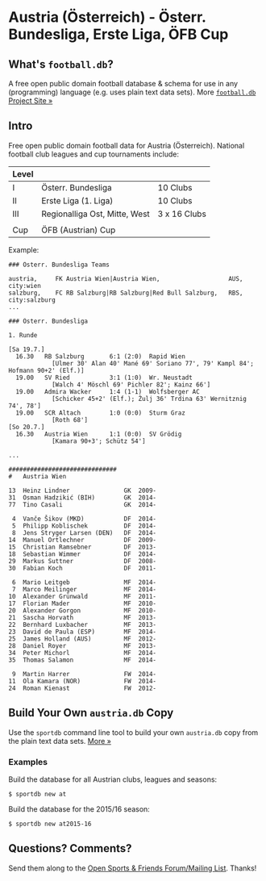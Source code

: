 # Austria (Österreich) - Österr. Bundesliga, Erste Liga, ÖFB Cup


## What's `football.db`?

A free open public domain football database & schema
for use in any (programming) language (e.g. uses plain text data sets).
More [`football.db` Project Site »](http://openfootball.github.io)

## Intro

Free open public domain football data for Austria (Österreich).
National football club leagues and cup tournaments include:

| Level |                                  |               |
| ----- | -------------------------------- | ------------- |
| I     |  Österr. Bundesliga              |  10 Clubs     |
| II    |  Erste Liga (1. Liga)            |  10 Clubs     |
| III   |  Regionalliga Ost, Mitte, West   |  3 x 16 Clubs |
|       |
| Cup   |  ÖFB (Austrian) Cup |


Example:

~~~
### Österr. Bundesliga Teams

austria,     FK Austria Wien|Austria Wien,                   AUS,  city:wien
salzburg,    FC RB Salzburg|RB Salzburg|Red Bull Salzburg,   RBS,  city:salzburg
...
~~~

~~~
### Österr. Bundesliga

1. Runde

[Sa 19.7.]
  16.30   RB Salzburg       6:1 (2:0)  Rapid Wien
            [Ulmer 30' Alan 40' Mané 69' Soriano 77', 79' Kampl 84'; Hofmann 90+2' (Elf.)]
  19.00   SV Ried           3:1 (1:0)  Wr. Neustadt
            [Walch 4' Möschl 69' Pichler 82'; Kainz 66']
  19.00   Admira Wacker     1:4 (1-1)  Wolfsberger AC
            [Schicker 45+2' (Elf.); Žulj 36' Trdina 63' Wernitznig 74', 78']
  19.00   SCR Altach        1:0 (0:0)  Sturm Graz
            [Roth 68']
[So 20.7.]
  16.30   Austria Wien      1:1 (0:0)  SV Grödig
            [Kamara 90+3'; Schütz 54']

...
~~~

~~~
##############################
#   Austria Wien

13  Heinz Lindner               GK  2009-
31  Osman Hadzikić (BIH)        GK  2014-
77  Tino Casali                 GK  2014-

 4  Vanče Šikov (MKD)           DF  2014-
 5  Philipp Koblischek          DF  2014-
 8  Jens Stryger Larsen (DEN)   DF  2014-
14  Manuel Ortlechner           DF  2009-
15  Christian Ramsebner         DF  2013-
18  Sebastian Wimmer            DF  2014-
29  Markus Suttner              DF  2008-
30  Fabian Koch                 DF  2011-

 6  Mario Leitgeb               MF  2014-
 7  Marco Meilinger             MF  2014-
10  Alexander Grünwald          MF  2011-
17  Florian Mader               MF  2010-
20  Alexander Gorgon            MF  2010-
21  Sascha Horvath              MF  2013-
22  Bernhard Luxbacher          MF  2013-
23  David de Paula (ESP)        MF  2014-
25  James Holland (AUS)         MF  2012-
28  Daniel Royer                MF  2013-
34  Peter Michorl               MF  2014-
35  Thomas Salamon              MF  2014-

 9  Martin Harrer               FW  2014-
11  Ola Kamara (NOR)            FW  2014-
24  Roman Kienast               FW  2012-
~~~


## Build Your Own `austria.db` Copy

Use the `sportdb` command line tool to build your own `austria.db` copy
from the plain text data sets. [More »](http://openfootball.github.io/build.html)

### Examples

Build the database for all Austrian clubs, leagues and seasons:

    $ sportdb new at

Build the database for the 2015/16 season:

    $ sportdb new at2015-16


## Questions? Comments?

Send them along to the
[Open Sports & Friends Forum/Mailing List](http://groups.google.com/group/opensport).
Thanks!

